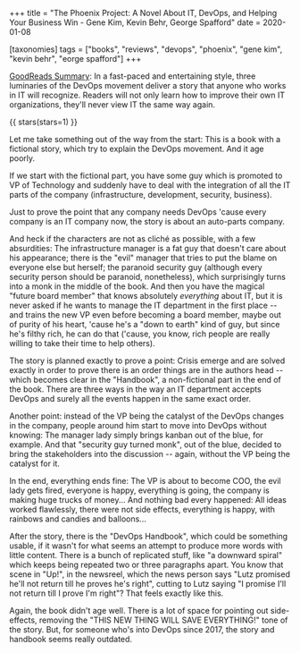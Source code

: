 +++
title = "The Phoenix Project: A Novel About IT, DevOps, and Helping Your Business Win -  Gene Kim, Kevin Behr, George Spafford"
date = 2020-01-08

[taxonomies]
tags = ["books", "reviews", "devops", "phoenix", "gene kim", "kevin behr", "eorge spafford"]
+++

[GoodReads Summary](https://www.goodreads.com/book/show/17255186-the-phoenix-project):
In a fast-paced and entertaining style, three luminaries of the DevOps
movement deliver a story that anyone who works in IT will recognize. Readers
will not only learn how to improve their own IT organizations, they'll never
view IT the same way again.

<!-- more -->

{{ stars(stars=1) }}

Let me take something out of the way from the start: This is a book with a
fictional story, which try to explain the DevOps movement. And it age poorly.

If we start with the fictional part, you have some guy which is promoted to VP
of Technology and suddenly have to deal with the integration of all the IT
parts of the company (infrastructure, development, security, business).

Just to prove the point that any company needs DevOps 'cause every company is
an IT company now, the story is about an auto-parts company.

And heck if the characters are not as cliché as possible, with a few
absurdities: The infrastructure manager is a fat guy that doesn't care about
his appearance; there is the "evil" manager that tries to put the blame on
everyone else but herself; the paranoid security guy (although every security
person should be paranoid, nonetheless), which surprisingly turns into a monk
in the middle of the book. And then you have the magical "future board member"
that knows absolutely _everything_ about IT, but it is never asked if he
wants to manage the IT department in the first place -- and trains the new VP
even before becoming a board member, maybe out of purity of his heart, 'cause
he's a "down to earth" kind of guy, but since he's filthy rich, he can do that
('cause, you know, rich people are really willing to take their time to help
others).

The story is planned exactly to prove a point: Crisis emerge and are solved
exactly in order to prove there is an order things are in the authors head --
which becomes clear in the "Handbook", a non-fictional part in the end of the
book. There are three ways in the way an IT department accepts DevOps and
surely all the events happen in the same exact order.

Another point: instead of the VP being the catalyst of the DevOps changes in
the company, people around him start to move into DevOps without knowing: The
manager lady simply brings kanban out of the blue, for example. And that
"security guy turned monk", out of the blue, decided to bring the stakeholders
into the discussion -- again, without the VP being the catalyst for it.

In the end, everything ends fine: The VP is about to become COO, the evil lady
gets fired, everyone is happy, everything is going, the company is making huge
trucks of money... And nothing bad every happened: All ideas worked
flawlessly, there were not side effects, everything is happy, with rainbows
and candies and balloons...

After the story, there is the "DevOps Handbook", which could be something
usable, if it wasn't for what seems an attempt to produce more words with
little content. There is a bunch of replicated stuff, like "a downward spiral"
which keeps being repeated two or three paragraphs apart. You know that scene
in "Up!", in the newsreel, which the news person says "Lutz promised he'll not
return till he proves he's right", cutting to Lutz saying "I promise I'll not
return till I prove I'm right"? That feels exactly like this.

Again, the book didn't age well. There is a lot of space for pointing out
side-effects, removing the "THIS NEW THING WILL SAVE EVERYTHING!" tone of the
story. But, for someone who's into DevOps since 2017, the story and handbook
seems really outdated.
